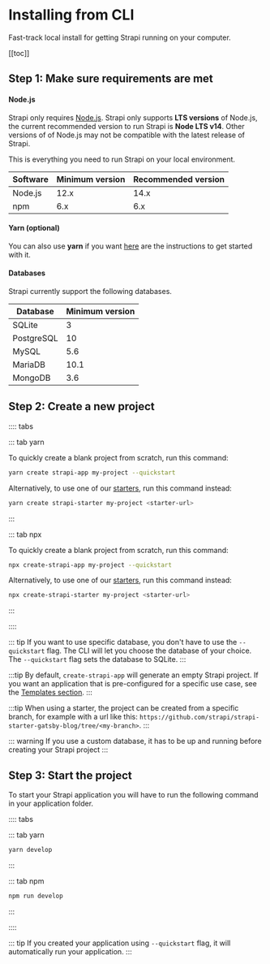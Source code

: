 # Installing from CLI

Fast-track local install for getting Strapi running on your computer.

[[toc]]

## Step 1: Make sure requirements are met

#### Node.js

Strapi only requires [Node.js](https://nodejs.org). Strapi only supports **LTS versions** of Node.js, the current recommended version to run Strapi is **Node LTS v14**. Other versions of of Node.js may not be compatible with the latest release of Strapi.

This is everything you need to run Strapi on your local environment.

| Software | Minimum version | Recommended version |
| -------- | --------------- | ------------------- |
| Node.js  | 12.x            | 14.x                |
| npm      | 6.x             | 6.x                 |

#### Yarn (optional)

You can also use **yarn** if you want [here](https://yarnpkg.com/en/docs/getting-started) are the instructions to get started with it.

#### Databases

Strapi currently support the following databases.

| Database   | Minimum version |
| ---------- | --------------- |
| SQLite     | 3               |
| PostgreSQL | 10              |
| MySQL      | 5.6             |
| MariaDB    | 10.1            |
| MongoDB    | 3.6             |

## Step 2: Create a new project

:::: tabs

::: tab yarn

To quickly create a blank project from scratch, run this command:

```bash
yarn create strapi-app my-project --quickstart
```

Alternatively, to use one of our [starters](https://strapi.io/starters), run this command instead:

```bash
yarn create strapi-starter my-project <starter-url>
```

:::

::: tab npx

To quickly create a blank project from scratch, run this command:

```bash
npx create-strapi-app my-project --quickstart
```

Alternatively, to use one of our [starters](https://strapi.io/starters), run this command instead:

```bash
npx create-strapi-starter my-project <starter-url>
```

:::

::::

::: tip
If you want to use specific database, you don't have to use the `--quickstart` flag. The CLI will let you choose the database of your choice. The `--quickstart` flag sets the database to SQLite.
:::

:::tip
By default, `create-strapi-app` will generate an empty Strapi project. If you want an application that is pre-configured for a specific use case, see the [Templates section](/developer-docs/latest/setup-deployment-guides/installation/templates.md).
:::

:::tip
When using a starter, the project can be created from a specific branch, for example with a url like this: `https://github.com/strapi/strapi-starter-gatsby-blog/tree/<my-branch>`.
:::

::: warning
If you use a custom database, it has to be up and running before creating your Strapi project
:::

## Step 3: Start the project

To start your Strapi application you will have to run the following command in your application folder.

:::: tabs

::: tab yarn

```bash
yarn develop
```

:::

::: tab npm

```bash
npm run develop
```

:::

::::

::: tip
If you created your application using `--quickstart` flag, it will automatically run your application.
:::
